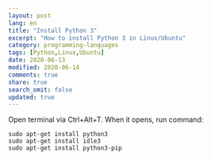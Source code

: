 ```yaml
---
layout: post
lang: en
title: "Install Python 3"
excerpt: "How to install Python 3 in Linux/Ubuntu"
category: programming-languages
tags: [Python,Linux,Ubuntu]
date: 2020-06-13
modified: 2020-06-14
comments: true
share: true
search_omit: false
updated: true
---
```


Open terminal via Ctrl+Alt+T. When it opens, run command:
```
sudo apt-get install python3
sudo apt-get install idle3
sudo apt-get install python3-pip
```